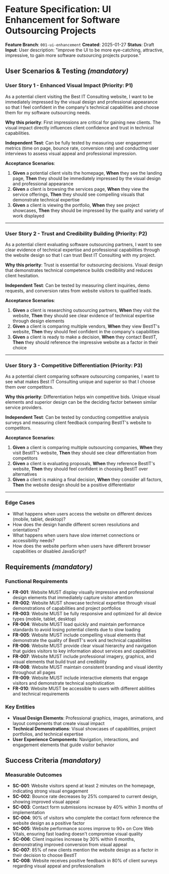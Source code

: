 # Feature Specification: UI Enhancement for Software Outsourcing Projects

**Feature Branch**: `001-ui-enhancement`
**Created**: 2025-01-27
**Status**: Draft
**Input**: User description: "improve the UI to be more eye-catching, attractive, impressive, to gain more software outsourcing projects purpose."

## User Scenarios & Testing _(mandatory)_

### User Story 1 - Enhanced Visual Impact (Priority: P1)

As a potential client visiting the Best IT Consulting website, I want to be immediately impressed by the visual design and professional appearance so that I feel confident in the company's technical capabilities and choose them for my software outsourcing needs.

**Why this priority**: First impressions are critical for gaining new clients. The visual impact directly influences client confidence and trust in technical capabilities.

**Independent Test**: Can be fully tested by measuring user engagement metrics (time on page, bounce rate, conversion rate) and conducting user interviews to assess visual appeal and professional impression.

**Acceptance Scenarios**:

1. **Given** a potential client visits the homepage, **When** they see the landing page, **Then** they should be immediately impressed by the visual design and professional appearance
2. **Given** a client is browsing the services page, **When** they view the service offerings, **Then** they should see compelling visuals that demonstrate technical expertise
3. **Given** a client is viewing the portfolio, **When** they see project showcases, **Then** they should be impressed by the quality and variety of work displayed

---

### User Story 2 - Trust and Credibility Building (Priority: P2)

As a potential client evaluating software outsourcing partners, I want to see clear evidence of technical expertise and professional capabilities through the website design so that I can trust Best IT Consulting with my project.

**Why this priority**: Trust is essential for outsourcing decisions. Visual design that demonstrates technical competence builds credibility and reduces client hesitation.

**Independent Test**: Can be tested by measuring client inquiries, demo requests, and conversion rates from website visitors to qualified leads.

**Acceptance Scenarios**:

1. **Given** a client is researching outsourcing partners, **When** they visit the website, **Then** they should see clear evidence of technical expertise through design elements
2. **Given** a client is comparing multiple vendors, **When** they view BestIT's website, **Then** they should feel confident in the company's capabilities
3. **Given** a client is ready to make a decision, **When** they contact BestIT, **Then** they should reference the impressive website as a factor in their choice

---

### User Story 3 - Competitive Differentiation (Priority: P3)

As a potential client comparing software outsourcing companies, I want to see what makes Best IT Consulting unique and superior so that I choose them over competitors.

**Why this priority**: Differentiation helps win competitive bids. Unique visual elements and superior design can be the deciding factor between similar service providers.

**Independent Test**: Can be tested by conducting competitive analysis surveys and measuring client feedback comparing BestIT's website to competitors.

**Acceptance Scenarios**:

1. **Given** a client is comparing multiple outsourcing companies, **When** they visit BestIT's website, **Then** they should see clear differentiation from competitors
2. **Given** a client is evaluating proposals, **When** they reference BestIT's website, **Then** they should feel confident in choosing BestIT over alternatives
3. **Given** a client is making a final decision, **When** they consider all factors, **Then** the website design should be a positive differentiator

---

### Edge Cases

- What happens when users access the website on different devices (mobile, tablet, desktop)?
- How does the design handle different screen resolutions and orientations?
- What happens when users have slow internet connections or accessibility needs?
- How does the website perform when users have different browser capabilities or disabled JavaScript?

## Requirements _(mandatory)_

### Functional Requirements

- **FR-001**: Website MUST display visually impressive and professional design elements that immediately capture visitor attention
- **FR-002**: Website MUST showcase technical expertise through visual demonstrations of capabilities and project portfolios
- **FR-003**: Website MUST be fully responsive and optimized for all device types (mobile, tablet, desktop)
- **FR-004**: Website MUST load quickly and maintain performance standards to avoid losing potential clients due to slow loading
- **FR-005**: Website MUST include compelling visual elements that demonstrate the quality of BestIT's work and technical capabilities
- **FR-006**: Website MUST provide clear visual hierarchy and navigation that guides visitors to key information about services and capabilities
- **FR-007**: Website MUST include professional imagery, graphics, and visual elements that build trust and credibility
- **FR-008**: Website MUST maintain consistent branding and visual identity throughout all pages
- **FR-009**: Website MUST include interactive elements that engage visitors and demonstrate technical sophistication
- **FR-010**: Website MUST be accessible to users with different abilities and technical requirements

### Key Entities

- **Visual Design Elements**: Professional graphics, images, animations, and layout components that create visual impact
- **Technical Demonstrations**: Visual showcases of capabilities, project portfolios, and technical expertise
- **User Experience Components**: Navigation, interactions, and engagement elements that guide visitor behavior

## Success Criteria _(mandatory)_

### Measurable Outcomes

- **SC-001**: Website visitors spend at least 2 minutes on the homepage, indicating strong visual engagement
- **SC-002**: Bounce rate decreases by 25% compared to current design, showing improved visual appeal
- **SC-003**: Contact form submissions increase by 40% within 3 months of implementation
- **SC-004**: 90% of visitors who complete the contact form reference the website design as a positive factor
- **SC-005**: Website performance scores improve to 90+ on Core Web Vitals, ensuring fast loading doesn't compromise visual quality
- **SC-006**: Client inquiries increase by 30% within 6 months, demonstrating improved conversion from visual appeal
- **SC-007**: 85% of new clients mention the website design as a factor in their decision to choose BestIT
- **SC-008**: Website receives positive feedback in 80% of client surveys regarding visual appeal and professionalism
